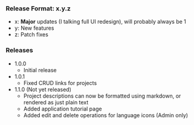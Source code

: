 ### Release Format: x.y.z
- x: **Major** updates (I talking full UI redesign), will probably always be 1
- y: New features
- z: Patch fixes

### Releases
- 1.0.0
  - Initial release
- 1.0.1
  - Fixed CRUD links for projects
- 1.1.0 (Not yet released)
  - Project descriptions can now be formatted using markdown, or rendered as just plain text
  - Added application tutorial page
  - Added edit and delete operations for language icons (Admin only)
